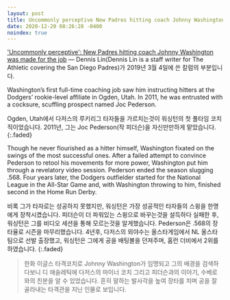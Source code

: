 ```yaml
---
layout: post
title: Uncommonly perceptive New Padres hitting coach Johnny Washington was made for the job
date: 2020-12-20 08:26:28 -0400
noindex: true
---
```


['Uncommonly perceptive': New Padres hitting coach Johnny Washington was made for the job](https://theathletic.com/848209/2019/03/04/uncommonly-perceptive-new-padres-hitting-coach-johnny-washington-was-made-for-the-job/) &mdash; Dennis Lin(Dennis Lin is a staff writer for The Athletic covering the San Diego Padres)가 2019년 3월 4일에 쓴 칼럼의 부분입니다.

Washington’s first full-time coaching job saw him instructing hitters at the Dodgers’ rookie-level affiliate in Ogden, Utah. In 2011, he was entrusted with a cocksure, scuffling prospect named Joc Pederson.

Ogden, Utah에서 다저스의 루키리그 타자들을 가르치는것이 워싱턴의 첫 풀타임 코치직이었습니다. 2011년, 그는 Joc Pederson(작 피더슨)을 자신만만하게 맡았습니다.
{:.faded}

Though he never flourished as a hitter himself, Washington fixated on the swings of the most successful ones. After a failed attempt to convince Pederson to retool his movements for more power, Washington put him through a revelatory video session. Pederson ended the season slugging .568. Four years later, the Dodgers outfielder started for the National League in the All-Star Game and, with Washington throwing to him, finished second in the Home Run Derby.

비록 그가 타자로는 성공하지 못했지만, 워싱턴은 가장 성공적인 타자들의 스윙을 한명에게 장착시켰습니다. 피더슨이 더 파워있는 스윙으로 바꾸는것을 설득하다 실패한 후, 워싱턴은 그를 비디오 세션을 통해 모르는것을 알게했습니다. Pederson은 .568의 장타율로 시즌을 마무리했습니다. 4년후, 다저스의 외야수는 올스타게임에서 NL 올스타팀으로 선발 출장했고, 워싱턴은 그에게 공을 배팅볼을 던져주며, 홈런 더비에서 2위를 하였습니다.
{:.faded}

> 한화 이글스 타격코치로 Johnny Washington가 임명되고 그의 배경을 검색하다보니 디 애슬레틱에 다저스의 마이너 코치 그리고 피더슨과의 이야기, 수베로와의 친분을 알 수 있었습니다. 흔히 말하는 발사각을 높여 장타를 치며 공을 잘 골라내는 타격관을 지닌 인물로 보입니다.
